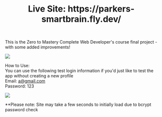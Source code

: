 <h1 align="center">Live Site: https://parkers-smartbrain.fly.dev/</h1>
<br>

<p>This is the Zero to Mastery Complete Web Developer's course final project - with some added improvements!</p>

![](https://github.com/ProfoundlyParker/SmartBrain--front-end/blob/main/face%20detect%20example.gif)

How to Use:
<br>
You can use the following test login information if you'd just like to test the app without creating a new profile
<br>
Email: a@gmail.com
<br>
Password: 123
<br>

![](https://github.com/ProfoundlyParker/SmartBrain--front-end/blob/main/sign%20in%20example.gif)<br>

**Please note: Site may take a few seconds to initially load due to bcrypt password check